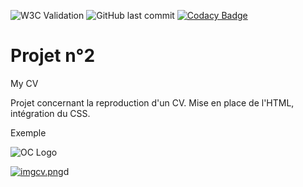 ![W3C Validation](https://img.shields.io/w3c-validation/html?style=for-the-badge&targetUrl=https%3A%2F%2Fbaaanto.github.io%2Fraphaellopes.github.io%2F)
![GitHub last commit](https://img.shields.io/github/last-commit/baaanto/raphaellopes.github.io?style=for-the-badge)
[![Codacy Badge](https://app.codacy.com/project/badge/Grade/4f36398285674f92802a08a1b564ac3b)](https://www.codacy.com/manual/Baaanto/raphaellopes.github.io?utm_source=github.com&amp;utm_medium=referral&amp;utm_content=Baaanto/raphaellopes.github.io&amp;utm_campaign=Badge_Grade?style=for-the-badge)


# Projet n°2
My CV

Projet concernant la reproduction d'un CV. Mise en place de l'HTML, intégration du CSS.

Exemple

![OC Logo](https://openclassrooms.com/fav-icon.png?v=1)

[![imgcv.png](https://i.postimg.cc/zfjwvbfC/imgcv.png)](https://postimg.cc/DWS4YzL0)d
